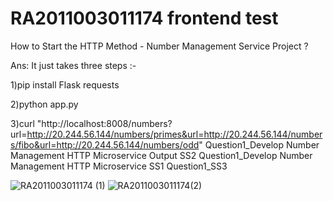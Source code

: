 # RA2011003011174 frontend test
How to Start the HTTP Method - Number Management Service Project ?

Ans: It just takes three steps :-

1)pip install Flask requests

2)python app.py

3)curl "http://localhost:8008/numbers?url=http://20.244.56.144/numbers/primes&url=http://20.244.56.144/numbers/fibo&url=http://20.244.56.144/numbers/odd" Question1_Develop Number Management HTTP Microservice Output SS2 Question1_Develop Number Management HTTP Microservice SS1 Question1_SS3

![RA2011003011174 (1)](https://github.com/bk0317/RA2011003011174/assets/93719746/a922e8bd-769f-4d3f-8290-339bb5668279)
![RA2011003011174(2)](https://github.com/bk0317/RA2011003011174/assets/93719746/f7980b55-7e4d-4b7d-987e-1e8124f2a3b1)

